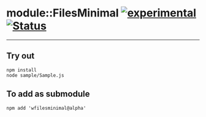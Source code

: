 
# module::FilesMinimal [![experimental](https://img.shields.io/badge/stability-experimental-orange.svg)](https://github.com/emersion/stability-badges#experimental) [![Status](https://github.com/Wandalen/wFilesMinimal/workflows/Test/badge.svg)](https://github.com/Wandalen/wFilesMinimal/actions?query=workflow%3ATest)

___

## Try out
```
npm install
node sample/Sample.js
```

## To add as submodule
```
npm add 'wfilesminimal@alpha'
```

